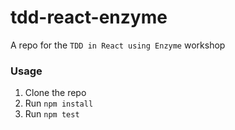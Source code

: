 # tdd-react-enzyme

A repo for the `TDD in React using Enzyme` workshop

### Usage

1. Clone the repo
2. Run `npm install`
3. Run `npm test`
